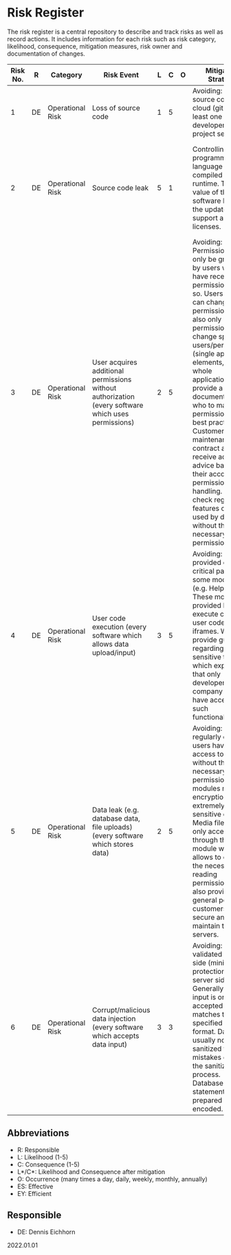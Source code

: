 # Risk Register

The risk register is a central repository to describe and track risks as well as record actions. It includes information for each risk such as risk category, likelihood, consequence, mitigation measures, risk owner and documentation of changes.

| Risk No. | R    | Category         | Risk Event                                                   | L    | C    | O    | Mitigation Strategy                                          | L*   | C*   | Changes | Comments                                                     | ES   | EY   |
| -------- | ---- | ---------------- | ------------------------------------------------------------ | ---- | ---- | ---- | ------------------------------------------------------------ | ---- | ---- | ------- | ------------------------------------------------------------ | ---- | ---- |
| 1        | DE   | Operational Risk | Loss of source code                                          | 1    | 5    |      | Avoiding: Store source code in cloud (github). At least one local developer PC and project server. |      |      |         |                                                              | yes  | yes  |
| 2        | DE   | Operational Risk | Source code leak                                             | 5    | 1    |      | Controlling: The programming language is compiled at runtime. The value of the software lies in the updates, support and licenses. |      |      |         | Many companies transferred the revenue model to subscriptions (e.g. Adobe, Microsoft) in order to avoid similar problems. | yes  | yes  |
| 3        | DE   | Operational Risk | User acquires additional permissions without authorization (every software which uses permissions) | 2    | 5    |      | Avoiding: Permissions can only be granted by users which have received the permissions to do so. Users which can change permissions may also only have the permission to change specific users/permissions (single application elements, not the whole application.). We provide a documentation on who to manage permissions incl. best practices. Customers with a maintenance contract also receive additional advice based on their account permission handling. We also check regularly if features can be used by default without the necessary permissions. |      |      |         | The consequences or severities depend on the permissions which can be acquired. | yes  | yes  |
| 4        | DE   | Operational Risk | User code execution (every software which allows data upload/input) | 3    | 5    |      | Avoiding: User provided code is a critical part of some modules (e.g. Helper, Job). These modules provided by OMS execute code user code in iframes. We provide guidelines regarding this sensitive topic which explains that only developers in a company should have access to such functionalities. |      |      |         |                                                              | yes  | yes  |
| 5        | DE   | Operational Risk | Data leak (e.g. database data, file uploads) (every software which stores data) | 2    | 5    |      | Avoiding: We regularly check if users have access to data without the necessary permissions. Our modules may use encryption for extremely sensitive data. Media files are only accessible through the media module which allows to check the necessary reading permissions. We also provide a general policy for customers who to secure and maintain their servers. |      |      |         | This is a big problem for almost every company working with data. The biggest known leaks happened among others to Adobe, ebay, Equifax, LinkedIn, Yahoo, ... | yes  | yes  |
| 6        | DE   | Operational Risk | Corrupt/malicious data injection (every software which accepts data input) | 3    | 3    |      | Avoiding: Data is validated client side (minimal protection) and server side. Generally, user input is only accepted if it matches the specified allowed format. Data is usually not sanitized to avoid mistakes during the sanitizing process. Database query statements are prepared and encoded. |      |      |         |                                                              | yes  | yes  |

## Abbreviations

* R: Responsible
* L: Likelihood (1-5)
* C: Consequence (1-5)
* L\*/C\*: Likelihood and Consequence after mitigation
* O: Occurrence (many times a day, daily, weekly, monthly, annually)
* ES: Effective
* EY: Efficient

## Responsible

* DE: Dennis Eichhorn



2022.01.01

